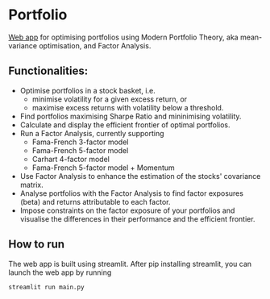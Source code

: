 # Portfolio
[Web app](https://www.emanuelmalek.com/quant_projects/portfolio_optimiser.html) for optimising portfolios using Modern Portfolio Theory, aka mean-variance optimisation, and Factor Analysis.

## Functionalities: ##
- Optimise portfolios in a stock basket, i.e.
  - minimise volatility for a given excess return,
  or
  - maximise excess returns with volatility below a threshold.
- Find portfolios maximising Sharpe Ratio and mininimising volatility.
- Calculate and display the efficient frontier of optimal portfolios.
- Run a Factor Analysis, currently supporting
  - Fama-French 3-factor model
  - Fama-French 5-factor model
  - Carhart 4-factor model
  - Fama-French 5-factor model + Momentum
- Use Factor Analysis to enhance the estimation of the stocks' covariance matrix.
- Analyse portfolios with the Factor Analysis to find factor exposures (beta) and returns attributable to each factor.
- Impose constraints on the factor exposure of your portfolios and visualise the differences in their performance and the efficient frontier.

## How to run
The web app is built using streamlit. After pip installing streamlit, you can launch the web app by running
```
streamlit run main.py
```
